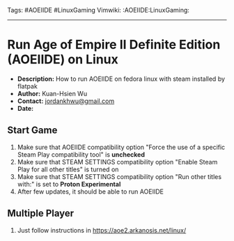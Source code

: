 Tags: #AOEIIDE #LinuxGaming
Vimwiki: :AOEIIDE:LinuxGaming:

______________________________________________________________________

# Run Age of Empire II Definite Edition (AOEIIDE) on Linux

- __Description:__ How to run AOEIIDE on fedora linux with steam installed by flatpak
- __Author:__ Kuan-Hsien Wu
- __Contact:__ jordankhwu@gmail.com
- __Date:__

## Start Game

1. Make sure that AOEIIDE compatibility option "Force the use of a specific Steam Play compatibility tool" is __unchecked__
1. Make sure that STEAM SETTINGS compatibility option "Enable Steam Play for all other titles" is turned on
1. Make sure that STEAM SETTINGS compatibility option "Run other titles with:" is set to __Proton Experimental__
1. After few updates, it should be able to run AOEIIDE

## Multiple Player

1. Just follow instructions in https://aoe2.arkanosis.net/linux/
